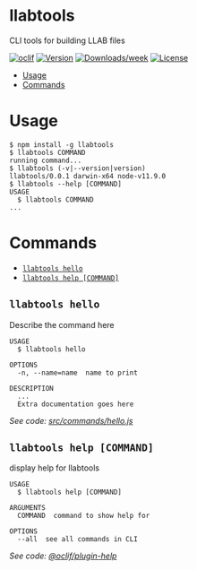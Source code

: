llabtools
=========

CLI tools for building LLAB files

[![oclif](https://img.shields.io/badge/cli-oclif-brightgreen.svg)](https://oclif.io)
[![Version](https://img.shields.io/npm/v/llabtools.svg)](https://npmjs.org/package/llabtools)
[![Downloads/week](https://img.shields.io/npm/dw/llabtools.svg)](https://npmjs.org/package/llabtools)
[![License](https://img.shields.io/npm/l/llabtools.svg)](https://github.com/chadananda/llabtools/blob/master/package.json)

<!-- toc -->
* [Usage](#usage)
* [Commands](#commands)
<!-- tocstop -->
# Usage
<!-- usage -->
```sh-session
$ npm install -g llabtools
$ llabtools COMMAND
running command...
$ llabtools (-v|--version|version)
llabtools/0.0.1 darwin-x64 node-v11.9.0
$ llabtools --help [COMMAND]
USAGE
  $ llabtools COMMAND
...
```
<!-- usagestop -->
# Commands
<!-- commands -->
* [`llabtools hello`](#llabtools-hello)
* [`llabtools help [COMMAND]`](#llabtools-help-command)

## `llabtools hello`

Describe the command here

```
USAGE
  $ llabtools hello

OPTIONS
  -n, --name=name  name to print

DESCRIPTION
  ...
  Extra documentation goes here
```

_See code: [src/commands/hello.js](https://github.com/chadananda/llabtools/blob/v0.0.1/src/commands/hello.js)_

## `llabtools help [COMMAND]`

display help for llabtools

```
USAGE
  $ llabtools help [COMMAND]

ARGUMENTS
  COMMAND  command to show help for

OPTIONS
  --all  see all commands in CLI
```

_See code: [@oclif/plugin-help](https://github.com/oclif/plugin-help/blob/v2.1.6/src/commands/help.ts)_
<!-- commandsstop -->
